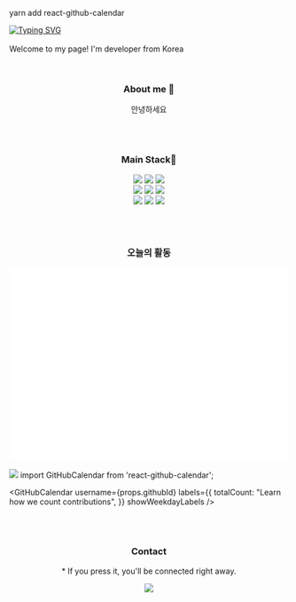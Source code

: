 
yarn add react-github-calendar

[![Typing SVG](https://readme-typing-svg.demolab.com?font=Rubik+Mono+One&size=50&duration=4000&pause=1000&color=000000&center=true&repeat=false&width=1000&height=70&lines=Hello+I'm+Minju)](https://git.io/typing-svg)
<br/> <br/> 
Welcome to my page!
I'm developer from Korea

<br/> 
<div align=center><h3>About me 👋</h3></div>
  <p align=center>
    안녕하세요
  </p>

<br/> <br/> 
<div align=center><h3>Main Stack🌱</h3></div>
<div align=center> 
  <img src="https://img.shields.io/badge/java-007396?style=for-the-badge&logo=java&logoColor=white"> 
  <img src="https://img.shields.io/badge/python-3776AB?style=for-the-badge&logo=python&logoColor=white"> 
  <img src="https://img.shields.io/badge/kotlin-7F52FF?style=for-the-badge&logo=kotlin&logoColor=white"> 
<br>
  <img src="https://img.shields.io/badge/html5-E34F26?style=for-the-badge&logo=html5&logoColor=white"> 
  <img src="https://img.shields.io/badge/css-1572B6?style=for-the-badge&logo=css3&logoColor=white"> 
  <img src="https://img.shields.io/badge/javascript-F7DF1E?style=for-the-badge&logo=javascript&logoColor=black"> 
<br>
  <img src="https://img.shields.io/badge/react-61DAFB?style=for-the-badge&logo=react&logoColor=black"> 
  <img src="https://img.shields.io/badge/node.js-339933?style=for-the-badge&logo=Node.js&logoColor=white">
  <img src="https://img.shields.io/badge/github-181717?style=for-the-badge&logo=github&logoColor=white">
</div>



<br/> <br/> 
<div align=center><h3>오늘의 활동</h3></div>

![Metrics](https://raw.githubusercontent.com/illustermin/illustermin/main/metrics.plugin.isocalendar.fullyear.svg)

<img src="https://ghchart.rshah.org/illustermin" />
<Chart src="https://ghchart.rshah.org/33333/illustermin" />
import GitHubCalendar from 'react-github-calendar';

<GitHubCalendar username="illustermin" />

 <GitHubCalendar
	username={props.githubId}
	labels={{
  	      totalCount: "Learn how we count contributions",
 	      }}
     	  showWeekdayLabels
  />



<br/> <br/> 
<div align=center><h3>Contact</h3></div>
<p align=center>* If you press it, you'll be connected right away.</p>

<span align=center>
    <div align=center>
  <img src="https://img.shields.io/badge/instagram-E4405F?style=for-the-badge&logo=instagram&logoColor=white"> 
        <a href="https://www.instagram.com/h_min.___/">
  </a></div>
</span>








<!---
Find-illustermin is a ✨ special ✨ repository because its `README.md` (this file) appears on your GitHub profile.
You can click the Preview link to take a look at your changes.
--->
